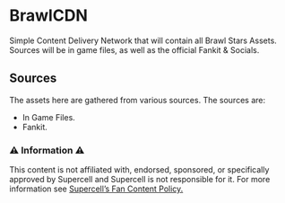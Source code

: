 # BrawlCDN

Simple Content Delivery Network that will contain all Brawl Stars Assets. Sources will be in game files, as well as the official Fankit & Socials.


## Sources

The assets here are gathered from various sources. The sources are:

- In Game Files.
- Fankit.

### ⚠️ Information ⚠️

This content is not affiliated with, endorsed, sponsored, or specifically approved by Supercell and Supercell is not responsible for it.
For more information see [Supercell’s Fan Content Policy.](https://supercell.com/en/fan-content-policy/)
